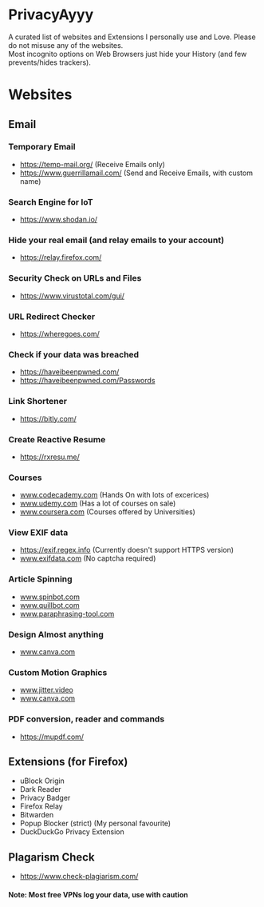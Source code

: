 # PrivacyAyyy
A curated list of websites and Extensions I personally use and Love. Please do not misuse any of the websites. </br>
Most incognito options on Web Browsers just hide your History (and few prevents/hides trackers). 

# Websites </br>
## Email
### Temporary Email </br>
- https://temp-mail.org/            (Receive Emails only)
- https://www.guerrillamail.com/    (Send and Receive Emails, with custom name)

### Search Engine for IoT
- https://www.shodan.io/
### Hide your real email (and relay emails to your account)
- https://relay.firefox.com/

### Security Check on URLs and Files </br>
- https://www.virustotal.com/gui/

### URL Redirect Checker
- https://wheregoes.com/

### Check if your data was breached
- https://haveibeenpwned.com/
- https://haveibeenpwned.com/Passwords

### Link Shortener 
- https://bitly.com/

### Create Reactive Resume
- https://rxresu.me/

### Courses
- www.codecademy.com (Hands On with lots of excerices)
- www.udemy.com (Has a lot of courses on sale)
- www.coursera.com (Courses offered by Universities)

### View EXIF data
- https://exif.regex.info (Currently doesn't support HTTPS version)
- www.exifdata.com (No captcha required)

### Article Spinning
- www.spinbot.com
- www.quillbot.com
- www.paraphrasing-tool.com

### Design Almost anything
- www.canva.com

### Custom Motion Graphics 
- www.jitter.video
- www.canva.com

### PDF conversion, reader and commands
- https://mupdf.com/

## Extensions (for Firefox) </br>
- uBlock Origin
- Dark Reader 
- Privacy Badger
- Firefox Relay
- Bitwarden
- Popup Blocker (strict) (My personal favourite)
- DuckDuckGo Privacy Extension
## Plagarism Check
- https://www.check-plagiarism.com/
#### Note: Most free VPNs log your data, use with caution
